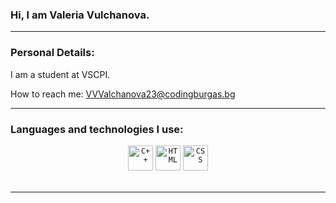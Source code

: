 ### Hi, I am Valeria Vulchanova.

<hr>

### Personal Details:

I am a student at VSCPI.

How to reach me: VVValchanova23@codingburgas.bg



<hr>


### Languages and technologies I use:
<div align="center">
  <code><img height="40" src="https://upload.wikimedia.org/wikipedia/commons/thumb/1/18/ISO_C%2B%2B_Logo.svg/1822px-ISO_C%2B%2B_Logo.svg.png" alt="C++"></code>
  <code><img height="40" src="https://cdn.pixabay.com/photo/2017/08/05/11/16/logo-2582748_640.png" alt="HTML"></code>
  <code><img height="40" src="https://cdn.pixabay.com/photo/2017/08/05/11/16/logo-2582747_640.png" alt="CSS"></code>
 
</div>

<br>
<hr>



 







